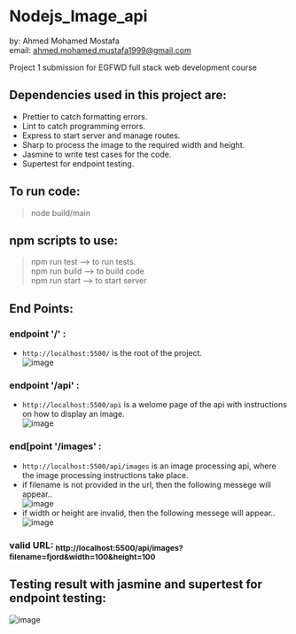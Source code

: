 # Nodejs_Image_api
by: Ahmed Mohamed Mostafa<br/>
email: ahmed.mohamed.mustafa1999@gmail.com

Project 1 submission for EGFWD full stack web development course

## **Dependencies used in this project are:**
- Prettier to catch formatting errors.
- Lint to catch programming errors.
- Express to start server and manage routes.
- Sharp to process the image to the required width and height.
- Jasmine to write test cases for the code.
- Supertest for endpoint testing.

## **To run code:**<br/>
  >node build/main<br/>

## **npm scripts to use:**<br/>
  >npm run test --> to run tests.<br/>
  >npm run build --> to build code<br/>
  >npm run start --> to start server<br/>
  
## **End Points:**<br/>
### endpoint '/' :
- ```http://localhost:5500/``` is the root of the project.<br/>
  ![image](https://user-images.githubusercontent.com/60396165/191621394-37568e20-5574-40ad-9f6c-9ad217e9b265.png)<br/>
### endpoint '/api' :
- ```http://localhost:5500/api``` is a welome page of the api with instructions on how to display an image.<br/>
  ![image](https://user-images.githubusercontent.com/60396165/191621586-da1f1ed1-9551-4ca7-b1a6-680bdeb6f2ae.png)<br/>
### end[point '/images' :
- ```http://localhost:5500/api/images``` is an image processing api, where the image processing instructions take place.<br/>
- if filename is not provided in the url, then the following messege will appear..<br/>
  ![image](https://user-images.githubusercontent.com/60396165/191621844-a12001ea-98ae-403c-bc76-643d5915c846.png)<br/>
- if width or height are invalid, then the following messege will appear..<br/>
  ![image](https://user-images.githubusercontent.com/60396165/191622130-93b96de6-9c5c-4a09-bd54-ad73527b3aff.png)<br/>
### valid URL: <sub>http://localhost:5500/api/images?filename=fjord&width=100&height=100</sub><br/>

## **Testing result with jasmine and supertest for endpoint testing:**<br/>
  ![image](https://user-images.githubusercontent.com/60396165/191624929-0046dbd8-a6cc-44c9-a792-7c1c0fea4d0f.png)
